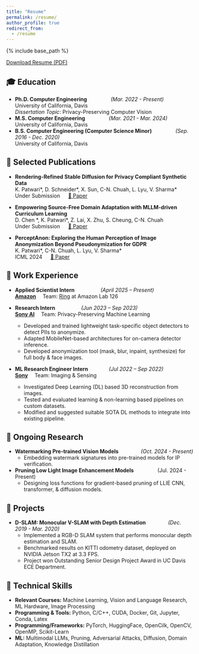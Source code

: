 ```yaml
---
title: "Resume"
permalink: /resume/
author_profile: true
redirect_from:
  - /resume
---
```


{% include base_path %}

<!-- # Resume -->

<p class="resume-download">
  <a href="/files/Kartik_CV_July2025.pdf" class="btn btn-download" target="_blank">
    <i class="fas fa-file-pdf"></i> Download Resume (PDF)
  </a>
</p>

## 🎓 **Education**
- **Ph.D. Computer Engineering** &emsp;&emsp;&emsp;&emsp; _(Mar. 2022 - Present)_  
  University of California, Davis  
  _Dissertation Topic_: Privacy-Preserving Computer Vision  
  <!-- GPA: 3.8/4.0    -->
- **M.S. Computer Engineering** &emsp;&emsp;&emsp;&emsp; _(Mar. 2021 - Mar. 2024)_  
  University of California, Davis  
- **B.S. Computer Engineering (Computer Science Minor)** &emsp;&emsp;&emsp;&emsp; _(Sep. 2016 - Dec. 2020)_  
  University of California, Davis 


## 📝 **Selected Publications**
- **Rendering-Refined Stable Diffusion for Privacy Compliant Synthetic Data**  
  K. Patwari\*, D. Schneider\*, X. Sun, C-N. Chuah, L. Lyu, V. Sharma\*  
  Under Submission  &emsp;  [📄 Paper](https://arxiv.org/abs/2412.06248)

- **Empowering Source-Free Domain Adaptation with MLLM-driven Curriculum Learning**  
  D. Chen \*, K. Patwari\*, Z. Lai, X. Zhu, S. Cheung, C-N. Chuah  
  Under Submission &emsp; [📄 Paper](https://arxiv.org/abs/2405.18376)

- **PerceptAnon: Exploring the Human Perception of Image Anonymization Beyond Pseudonymization for GDPR**  
  K. Patwari\*, C-N. Chuah, L. Lyu, V. Sharma\*  
  ICML 2024 &emsp; [📄 Paper](https://proceedings.mlr.press/v235/patwari24a.html)

## 💼 **Work Experience**

- **Applied Scientist Intern**&emsp;&emsp;&emsp;&emsp;&emsp;_(April 2025 – Present)_  
  **[Amazon](https://amazon.jobs/content/en/teams/devices-and-services/lab126)** &emsp;Team: [Ring](https://ring.com/) at Amazon Lab 126

- **Research Intern**&emsp;&emsp;&emsp;&emsp;&emsp;_(Jun 2023 – Sep 2023)_  
  **[Sony AI](https://ai.sony/)** &emsp;Team: Privacy-Preserving Machine Learning
  - Developed and trained lightweight task-specific object detectors to detect PIIs to anonymize.  
  - Adapted MobileNet-based architectures for on-camera detector inference.  
  - Developed anonymization tool (mask, blur, inpaint, synthesize) for full body & face images.  

- **ML Research Engineer Intern**&emsp;&emsp;&emsp;&emsp;_(Jul 2022 – Sep 2022)_  
  **[Sony](https://www.sony.com/en/)** &emsp;Team: Imaging & Sensing
  - Investigated Deep Learning (DL) based 3D reconstruction from images.  
  - Tested and evaluated learning & non-learning based pipelines on custom datasets.  
  - Modified and suggested suitable SOTA DL methods to integrate into existing pipeline.  


## 🔬 **Ongoing Research**
- **Watermarking Pre-trained Vision Models** &emsp;&emsp;&emsp;&emsp;_(Oct. 2024 - Present)_
  - Embedding watermark signatures into pre-trained models for IP verification.
- **Pruning Low Light Image Enhancement Models** &emsp;&emsp;&emsp;&emsp; (Jul. 2024 - Present)
  - Designing loss functions for gradient-based pruning of LLIE CNN, transformer, & diffusion models.

## 🔎 Projects
- **D-SLAM: Monocular V-SLAM with Depth Estimation** &emsp;&emsp;&emsp;&emsp;_(Dec. 2019 - Mar. 2020)_  
  - Implemented a RGB-D SLAM system that performs monocular depth estimation and SLAM.
  - Benchmarked results on KITTI odometry dataset, deployed on NVIDIA Jetson TX2 at 3.3 FPS.
  - Project won Outstanding Senior Design Project Award in UC Davis ECE Department.

## 🔧 **Technical Skills**
- **Relevant Courses:** Machine Learning, Vision and Language Research, ML Hardware, Image Processing
- **Programming & Tools:** Python, C/C++, CUDA, Docker, Git, Jupyter, Conda, Latex
- **Programming/Frameworks:** PyTorch, HuggingFace, OpenCilk, OpenCV, OpenMP, Scikit-Learn
- **ML:** Multimodal LLMs, Pruning, Adversarial Attacks, Diffusion, Domain Adaptation, Knowledge Distillation
